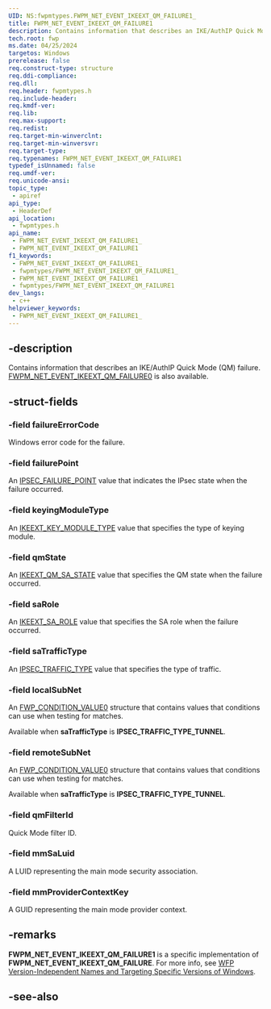 ```yaml
---
UID: NS:fwpmtypes.FWPM_NET_EVENT_IKEEXT_QM_FAILURE1_
title: FWPM_NET_EVENT_IKEEXT_QM_FAILURE1
description: Contains information that describes an IKE/AuthIP Quick Mode (QM) failure. FWPM_NET_EVENT_IKEEXT_QM_FAILURE0 is also available.
tech.root: fwp
ms.date: 04/25/2024
targetos: Windows
prerelease: false
req.construct-type: structure
req.ddi-compliance: 
req.dll: 
req.header: fwpmtypes.h
req.include-header: 
req.kmdf-ver: 
req.lib: 
req.max-support: 
req.redist: 
req.target-min-winverclnt: 
req.target-min-winversvr: 
req.target-type: 
req.typenames: FWPM_NET_EVENT_IKEEXT_QM_FAILURE1
typedef_isUnnamed: false
req.umdf-ver: 
req.unicode-ansi: 
topic_type:
 - apiref
api_type:
 - HeaderDef
api_location:
 - fwpmtypes.h
api_name:
 - FWPM_NET_EVENT_IKEEXT_QM_FAILURE1_
 - FWPM_NET_EVENT_IKEEXT_QM_FAILURE1
f1_keywords:
 - FWPM_NET_EVENT_IKEEXT_QM_FAILURE1_
 - fwpmtypes/FWPM_NET_EVENT_IKEEXT_QM_FAILURE1_
 - FWPM_NET_EVENT_IKEEXT_QM_FAILURE1
 - fwpmtypes/FWPM_NET_EVENT_IKEEXT_QM_FAILURE1
dev_langs:
 - c++
helpviewer_keywords:
 - FWPM_NET_EVENT_IKEEXT_QM_FAILURE1_
---
```


## -description

Contains information that describes an IKE/AuthIP Quick Mode (QM) failure. [FWPM_NET_EVENT_IKEEXT_QM_FAILURE0](./ns-fwpmtypes-fwpm_net_event_ikeext_qm_failure0.md) is also available.

## -struct-fields

### -field failureErrorCode

Windows error code for the failure.

### -field failurePoint

An [IPSEC_FAILURE_POINT](/windows/desktop/api/ipsectypes/ne-ipsectypes-ipsec_failure_point) value that indicates the IPsec state when the failure occurred.

### -field keyingModuleType

 An [IKEEXT_KEY_MODULE_TYPE](/windows/desktop/api/iketypes/ne-iketypes-ikeext_key_module_type) value that specifies the type of keying module.

### -field qmState

An [IKEEXT_QM_SA_STATE](/windows/desktop/api/iketypes/ne-iketypes-ikeext_qm_sa_state) value that specifies the QM state when the failure occurred.

### -field saRole

An [IKEEXT_SA_ROLE](/windows/desktop/api/iketypes/ne-iketypes-ikeext_sa_role) value that specifies the SA role when the failure occurred.

### -field saTrafficType

 An [IPSEC_TRAFFIC_TYPE](/windows/desktop/api/ipsectypes/ne-ipsectypes-ipsec_traffic_type) value that specifies the type of traffic.

### -field localSubNet

An [FWP_CONDITION_VALUE0](/windows/desktop/api/fwptypes/ns-fwptypes-fwp_condition_value0) structure that contains values that conditions can use when testing for matches.

Available when <b>saTrafficType</b> is <b>IPSEC_TRAFFIC_TYPE_TUNNEL</b>.

### -field remoteSubNet

An [FWP_CONDITION_VALUE0](/windows/desktop/api/fwptypes/ns-fwptypes-fwp_condition_value0) structure that contains values that conditions can use when testing for matches.

Available when <b>saTrafficType</b> is <b>IPSEC_TRAFFIC_TYPE_TUNNEL</b>.

### -field qmFilterId

Quick Mode filter ID.

### -field mmSaLuid

A LUID representing the main mode security association.

### -field mmProviderContextKey

A GUID representing the main mode provider context.

## -remarks

**FWPM_NET_EVENT_IKEEXT_QM_FAILURE1** is a specific implementation of **FWPM_NET_EVENT_IKEEXT_QM_FAILURE**. For more info, see [WFP Version-Independent Names and Targeting Specific Versions of Windows](/windows/win32/fwp/wfp-version-independent-names-and-targeting-specific-versions-of-windows).

## -see-also
